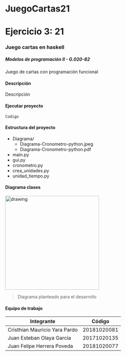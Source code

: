 # JuegoCartas21
# Ejercicio 3: 21
### Juego cartas en haskell
##### Modelos de programación II - G.020-82

Juego de cartas con programación funcional

#### Descripción

Descripción

#### Ejecutar proyecto
```
Codigo
```
#### Estructura del proyecto
+ Diagrama/
    + Diagrama-Cronometro-python.jpeg
    + Diagrama-Cronometro-python.pdf
+ main.py
+ gui.py
+ cronometro.py
+ crea_unidades.py
+ unidad_tiempo.py


#### Diagrama clases
<img src="https://raw.githubusercontent.com/FelipeH22/Cronometro/master/Diagrama/Diagrama-Cronometro-python.jpeg " alt="drawing" width="300"/>

> Diagrama planteado para el desarrollo 


#### Equipo de trabajo

Integrante  | Código
------------- | -------------
Cristhian Mauricio Yara Pardo | 20181020081
Juan Esteban Olaya García | 20171020135
Juan Felipe Herrera Poveda | 20181020077